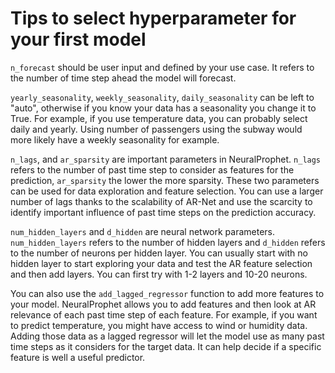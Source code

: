 # Tips to select hyperparameter for your first model

`n_forecast` should be user input and defined by your use case. It refers to the number of time step ahead the model will forecast.

`yearly_seasonality`, `weekly_seasonality`, `daily_seasonality` can be left to "auto", otherwise if you know your data has a seasonality you change it to True. For example, if you use temperature data, you can probably select daily and yearly. Using number of passengers using the subway would more likely have a weekly seasonality for example.

`n_lags`, and `ar_sparsity` are important parameters in NeuralProphet.  `n_lags` refers to the number of past time step to consider as features for the prediction, `ar_sparsity` the lower the more sparsity. These two parameters can be used for data exploration and feature selection. You can use a larger number of lags thanks to the scalability of AR-Net and use the scarcity to identify important influence of past time steps on the prediction accuracy. 

`num_hidden_layers` and   `d_hidden` are neural network parameters. `num_hidden_layers` refers to the number of hidden layers and `d_hidden` refers to the number of neurons per hidden layer. You can usually start with no hidden layer to start exploring your data and test the AR feature selection and then add layers. You can first try with 1-2 layers and 10-20 neurons.

You can also use the `add_lagged_regressor` function to add more features to your model. NeuralProphet allows you to add features and then look at AR relevance of each past time step of each feature. For example, if you want to predict temperature, you might have access to wind or humidity data. Adding those data as a lagged regressor will let the model use as many past time steps as it considers for the target data. It can help decide if a specific feature is well a useful predictor.
